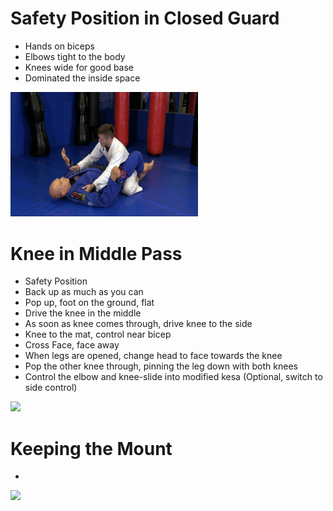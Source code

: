 # Safety Position in Closed Guard

* Hands on biceps
* Elbows tight to the body
* Knees wide for good base
* Dominated the inside space

<img src="https://github.com/gbjewjitsu/bjj/blob/main/media/safety%20position.gif" width="300"/>

# Knee in Middle Pass

* Safety Position
* Back up as much as you can
* Pop up, foot on the ground, flat
* Drive the knee in the middle
* As soon as knee comes through, drive knee to the side
* Knee to the mat, control near bicep
* Cross Face, face away
* When legs are opened, change head to face towards the knee
* Pop the other knee through, pinning the leg down with both knees
* Control the elbow and knee-slide into modified kesa (Optional, switch to side control)

<img src="https://github.com/gbjewjitsu/bjj/blob/main/media/Knee-Middle-Pass.gif" width ="300"/>

# Keeping the Mount

* 

<img src="https://github.com/gbjewjitsu/bjj/blob/main/media/keeping_the_mount_guy_pushes_with_both_arms.gif" width ="300"/>

